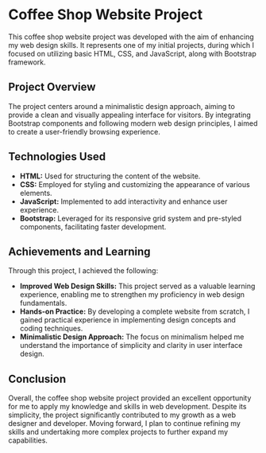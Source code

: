 # Coffee Shop Website Project

This coffee shop website project was developed with the aim of enhancing my web design skills. It represents one of my initial projects, during which I focused on utilizing basic HTML, CSS, and JavaScript, along with Bootstrap framework. 

## Project Overview
The project centers around a minimalistic design approach, aiming to provide a clean and visually appealing interface for visitors. By integrating Bootstrap components and following modern web design principles, I aimed to create a user-friendly browsing experience.

## Technologies Used
- **HTML:** Used for structuring the content of the website.
- **CSS:** Employed for styling and customizing the appearance of various elements.
- **JavaScript:** Implemented to add interactivity and enhance user experience.
- **Bootstrap:** Leveraged for its responsive grid system and pre-styled components, facilitating faster development.

## Achievements and Learning
Through this project, I achieved the following:
- **Improved Web Design Skills:** This project served as a valuable learning experience, enabling me to strengthen my proficiency in web design fundamentals.
- **Hands-on Practice:** By developing a complete website from scratch, I gained practical experience in implementing design concepts and coding techniques.
- **Minimalistic Design Approach:** The focus on minimalism helped me understand the importance of simplicity and clarity in user interface design.

## Conclusion
Overall, the coffee shop website project provided an excellent opportunity for me to apply my knowledge and skills in web development. Despite its simplicity, the project significantly contributed to my growth as a web designer and developer. Moving forward, I plan to continue refining my skills and undertaking more complex projects to further expand my capabilities.